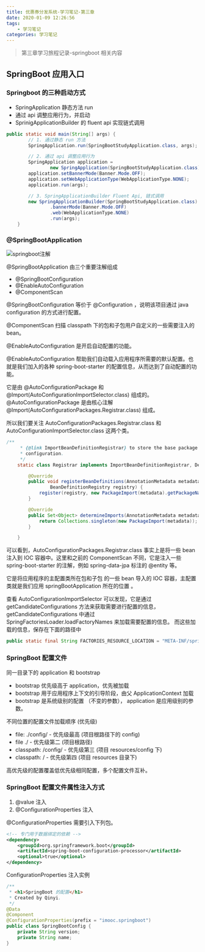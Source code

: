 ```yaml
---
title: 优惠券分发系统-学习笔记-第三章
date: 2020-01-09 12:26:56
tags:
    - 学习笔记
categories: 学习笔记
---
```

> 第三章学习旅程记录-springboot 相关内容

<!-- more -->

## SpringBoot 应用入口

### Springboot 的三种启动方式

- SpringApplication 静态方法 run
- 通过 api 调整应用行为，并启动
- SprinigApplicationBuilder 的 fluent api 实现链式调用

```java
public static void main(String[] args) {
        // 1. 通过静态 run 方法
        SpringApplication.run(SpringBootStudyApplication.class, args);

        // 2. 通过 api 调整应用行为
        SpringApplication application =
                new SpringApplication(SpringBootStudyApplication.class);
        application.setBannerMode(Banner.Mode.OFF);
        application.setWebApplicationType(WebApplicationType.NONE);
        application.run(args);

        // 3. SpringApplicationBuilder Fluent Api, 链式调用
        new SpringApplicationBuilder(SpringBootStudyApplication.class)
                .bannerMode(Banner.Mode.OFF)
                .web(WebApplicationType.NONE)
                .run(args);
    }
```

### @SpringBootApplication 

![springboot注解](https://user-images.githubusercontent.com/21177719/72037669-f81a8100-32d9-11ea-9e4d-53ccc98310c8.png)

@SpringBootApplication 由三个重要注解组成

- @SpringBootConfiguration 
- @EnableAutoConfiguration
- @ComponentScan

@SpringBootConfiguration  等价于 @Configuration ，说明该项目通过 java configuration 的方式进行配置。

@ComponentScan 扫描 classpath 下的包和子包用户自定义的一些需要注入的 bean。

@EnableAutoConfiguration 是开启自动配置的功能。

@EnableAutoConfiguration 帮助我们自动载入应用程序所需要的默认配置。也就是我们加入的各种 spring-boot-starter 的配置信息，从而达到了自动配置的功能。

它是由 @AutoConfigurationPackage 和 @Import(AutoConfigurationImportSelector.class) 组成的。
@AutoConfigurationPackage 是由核心注解 @Import(AutoConfigurationPackages.Registrar.class) 组成。

所以我们要关注 AutoConfigurationPackages.Registrar.class 和 AutoConfigurationImportSelector.class 这两个类。

```java
/**
	 * {@link ImportBeanDefinitionRegistrar} to store the base package from the importing
	 * configuration.
	 */
	static class Registrar implements ImportBeanDefinitionRegistrar, DeterminableImports {

		@Override
		public void registerBeanDefinitions(AnnotationMetadata metadata,
				BeanDefinitionRegistry registry) {
			register(registry, new PackageImport(metadata).getPackageName());
		}

		@Override
		public Set<Object> determineImports(AnnotationMetadata metadata) {
			return Collections.singleton(new PackageImport(metadata));
		}

	}
```

可以看到，AutoConfigurationPackages.Registrar.class 事实上是将一些 bean 注入到 IOC 容器中。这里和之前的 ComponentScan 不同，它是注入一些 spring-boot-starter 的注解，例如 spring-data-jpa 标注的 @entity 等。


它是将应用程序的主配置类所在包和子包 的一些 bean 导入的 IOC 容器，主配置类就是我们应用 springBootApplication 所在的位置	。

查看 AutoConfigurationImportSelector 可以发现，它是通过 getCandidateConfigurations 方法来获取需要进行配置的信息，getCandidateConfigurations 中通过 SpringFactoriesLoader.loadFactoryNames 来加载需要配置的信息。
而这些加载的信息，保存在下面的路径中

```java
public static final String FACTORIES_RESOURCE_LOCATION = "META-INF/spring.factories";
```

### SpringBoot 配置文件

同一目录下的 application 和 bootstrap

- bootstrap  优先级高于 application，优先被加载
- bootstrap  用于应用程序上下文的引导阶段，由父 ApplicationContext 加载
- bootstrap 是系统级别的配置 （不变的参数）， application 是应用级别的参数。

不同位置的配置文件加载顺序 (优先级)

- file: ./config/ - 优先级最高 (项目根路径下的 config)
- file ./ - 优先级第二 (项目根路径)
- classpath: /config/ - 优先级第三 (项目 resources/config 下)
- classpath: / - 优先级第四 (项目 resources 目录下)

高优先级的配置覆盖低优先级相同配置，多个配置文件互补。

### SpringBoot 配置文件属性注入方式

1. @value 注入
2. @ConfigurationProperties 注入

@ConfigurationProperties 需要引入下列包。

```xml
<!-- 专门用于数据绑定的依赖 -->
<dependency>
    <groupId>org.springframework.boot</groupId>
    <artifactId>spring-boot-configuration-processor</artifactId>
    <optional>true</optional>
</dependency>
```

ConfigurationProperties 注入实例

```java
/**
 * <h1>SpringBoot 的配置</h1>
 * Created by Qinyi.
 */
@Data
@Component
@ConfigurationProperties(prefix = "imooc.springboot")
public class SpringBootConfig {
    private String version;
    private String name;
}
```
